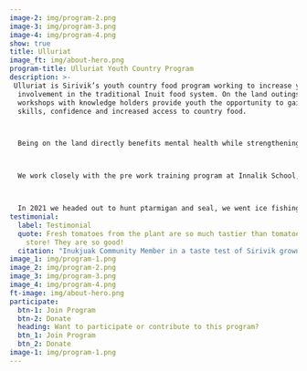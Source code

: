 ```yaml
---
image-2: img/program-2.png
image-3: img/program-3.png
image-4: img/program-4.png
show: true
title: Ulluriat
image_ft: img/about-hero.png
program-title: Ulluriat Youth Country Program
description: >-
 Ulluriat is Sirivik’s youth country food program working to increase youth
  involvement in the traditional Inuit food system. On the land outings and
  workshops with knowledge holders provide youth the opportunity to gain new
  skills, confidence and increased access to country food. 



  Being on the land directly benefits mental health while strengthening cultural identity and fostering a sense of belonging, We understand that for some there can be increased barriers to accessing the land, our goal is to limit these barriers and provide opportunities for community members to participate in the harvesting of country food!



  We work closely with the pre work training program at Innalik School, however all Inukjuak youth aged 13 - 20 are invited to join the program. Our outings are led by experienced local hunters while our workshops recruit elders and community members skilled in country food preparation. If you are interested in following us on the land, guiding a workshop, or supporting the program don’t hesitate to reach out.



  In 2021 we headed out to hunt ptarmigan and seal, we went ice fishing for lake trout and we hosted a workshop on wolf skinning, just to name a few!
testimonial:
  label: Testimonial
  quote: Fresh tomatoes from the plant are so much tastier than tomatoes from the
    store! They are so good!
  citation: "Inukjuak Community Member in a taste test of Sirivik grown tomatoes vs. store bought tomatoes."
image_1: img/program-1.png
image_2: img/program-2.png
image_3: img/program-3.png
image_4: img/program-4.png
ft-image: img/about-hero.png
participate:
  btn-1: Join Program
  btn-2: Donate
  heading: Want to participate or contribute to this program?
  btn_1: Join Program
  btn_2: Donate
image-1: img/program-1.png
---
```

